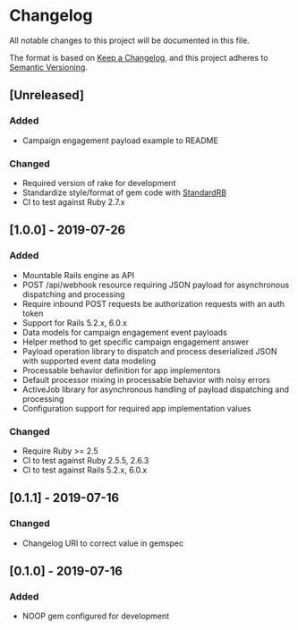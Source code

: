 # Changelog
All notable changes to this project will be documented in this file.

The format is based on [Keep a Changelog](https://keepachangelog.com/en/1.0.0/),
and this project adheres to [Semantic Versioning](https://semver.org/spec/v2.0.0.html).

## [Unreleased]
### Added
- Campaign engagement payload example to README

### Changed
- Required version of rake for development
- Standardize style/format of gem code with [StandardRB](https://github.com/testdouble/standard)
- CI to test against Ruby 2.7.x

## [1.0.0] - 2019-07-26
### Added
- Mountable Rails engine as API
- POST /api/webhook resource requiring JSON payload for asynchronous dispatching and processing
- Require inbound POST requests be authorization requests with an auth token
- Support for Rails 5.2.x, 6.0.x
- Data models for campaign engagement event payloads
- Helper method to get specific campaign engagement answer
- Payload operation library to dispatch and process deserialized JSON with supported event data modeling
- Processable behavior definition for app implementors
- Default processor mixing in processable behavior with noisy errors
- ActiveJob library for asynchronous handling of payload dispatching and processing
- Configuration support for required app implementation values

### Changed
- Require Ruby >= 2.5
- CI to test against Ruby 2.5.5, 2.6.3
- CI to test against Rails 5.2.x, 6.0.x

## [0.1.1] - 2019-07-16
### Changed
- Changelog URI to correct value in gemspec

## [0.1.0] - 2019-07-16
### Added
- NOOP gem configured for development
